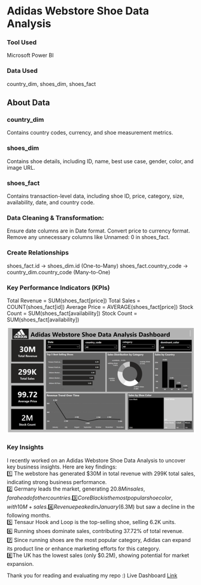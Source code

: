 # Adidas Webstore Shoe Data Analysis
### Tool Used
Microsoft Power BI

### Data Used
country_dim, shoes_dim, shoes_fact

## About Data
### country_dim 
Contains country codes, currency, and shoe measurement metrics.
### shoes_dim 
Contains shoe details, including ID, name, best use case, gender, color, and image URL.
### shoes_fact
Contains transaction-level data, including shoe ID, price, category, size, availability, date, and country code.

### Data Cleaning & Transformation:
Ensure date columns are in Date format.
Convert price to currency format.
Remove any unnecessary columns like Unnamed: 0 in shoes_fact.

### Create Relationships
shoes_fact.id → shoes_dim.id (One-to-Many)
shoes_fact.country_code → country_dim.country_code (Many-to-One)

### Key Performance Indicators (KPIs)
Total Revenue = SUM(shoes_fact[price])
Total Sales = COUNT(shoes_fact[id])
Average Price = AVERAGE(shoes_fact[price])
Stock Count = SUM(shoes_fact[availability])
Stock Count = SUM(shoes_fact[availability])

![Dashboard](https://github.com/rohini-kadam98/Adidas-Webstore-Shoe-Data-Analysis/blob/main/Adidas%20Webstore%20Dashboard.png)

### Key Insights
I recently worked on an Adidas Webstore Shoe Data Analysis to uncover key business insights. Here are key findings:              
1️⃣ The webstore has generated $30M in total revenue with 299K total sales, indicating strong business performance.                        
2️⃣ Germany leads the market, generating $20.8M in sales, far ahead of other countries.                        
3️⃣ Core Black is the most popular shoe color, with 10M+ sales.                                                           
4️⃣ Revenue peaked in January ($6.3M) but saw a decline in the following months.                                                       
5️⃣ Tensaur Hook and Loop is the top-selling shoe, selling 6.2K units.                                                                        
6️⃣ Running shoes dominate sales, contributing 37.72% of total revenue.                                                                                    
7️⃣ Since running shoes are the most popular category, Adidas can expand its product line or enhance marketing efforts for this category.                                   
8️⃣The UK has the lowest sales (only $0.2M), showing potential for market expansion.                                                                             

Thank you for reading and evaluating my repo :)
Live Dashboard [Link](https://app.powerbi.com/view?r=eyJrIjoiOGFhNTU5OWEtZDk3MS00YjQ4LWIxMTEtYmVjOTlmOTkzNWZmIiwidCI6ImM2ZTU0OWIzLTVmNDUtNDAzMi1hYWU5LWQ0MjQ0ZGM1YjJjNCJ9)
